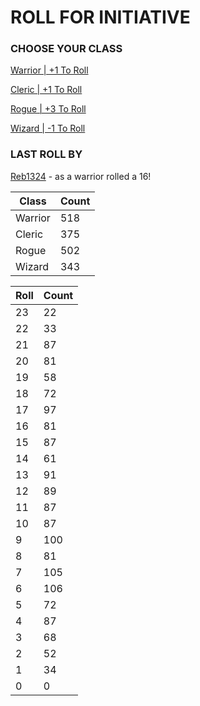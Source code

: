 # ROLL FOR INITIATIVE
### CHOOSE YOUR CLASS

[Warrior | +1 To Roll](https://github.com/benjaminsampica/benjaminsampica/issues/new?title=roll%7Cwarrior&body=Just+click+%27Submit+new+issue%27.)

[Cleric | +1 To Roll](https://github.com/benjaminsampica/benjaminsampica/issues/new?title=roll%7Ccleric&body=Just+click+%27Submit+new+issue%27.)

[Rogue | +3 To Roll](https://github.com/benjaminsampica/benjaminsampica/issues/new?title=roll%7Crogue&body=Just+click+%27Submit+new+issue%27.)

[Wizard | -1 To Roll](https://github.com/benjaminsampica/benjaminsampica/issues/new?title=roll%7Cwizard&body=Just+click+%27Submit+new+issue%27.)
### LAST ROLL BY
[Reb1324](https://www.github.com/Reb1324) - as a warrior rolled a 16!

|Class|Count|
|-|-|
|Warrior|518|
|Cleric|375|
|Rogue|502|
|Wizard|343|

|Roll|Count|
|-|-|
|23|22
|22|33
|21|87
|20|81
|19|58
|18|72
|17|97
|16|81
|15|87
|14|61
|13|91
|12|89
|11|87
|10|87
|9|100
|8|81
|7|105
|6|106
|5|72
|4|87
|3|68
|2|52
|1|34
|0|0

